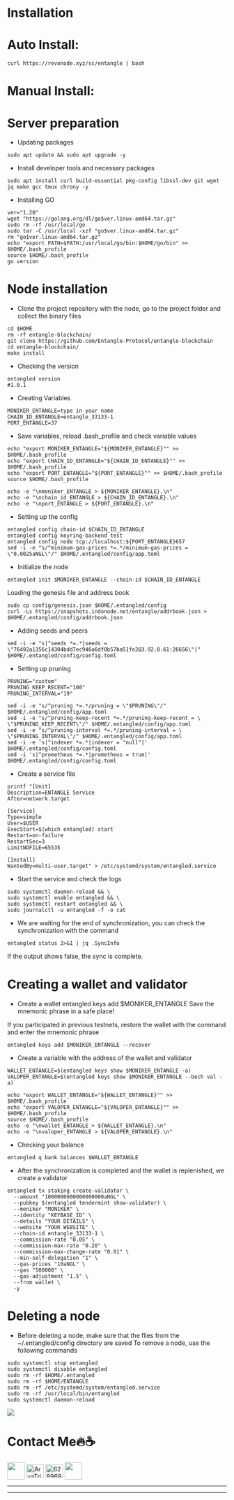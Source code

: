 # Installation
# **Auto Install:**
```
curl https://revonode.xyz/sc/entangle | bash
```
# Manual Install:
# **Server preparation**
- Updating packages
```
sudo apt update && sudo apt upgrade -y
```
- Install developer tools and necessary packages
```
sudo apt install curl build-essential pkg-config libssl-dev git wget jq make gcc tmux chrony -y
```
- Installing GO
```
ver="1.20"
wget "https://golang.org/dl/go$ver.linux-amd64.tar.gz"
sudo rm -rf /usr/local/go
sudo tar -C /usr/local -xzf "go$ver.linux-amd64.tar.gz"
rm "go$ver.linux-amd64.tar.gz"
echo "export PATH=$PATH:/usr/local/go/bin:$HOME/go/bin" >> $HOME/.bash_profile
source $HOME/.bash_profile
go version
```
# Node installation
- Clone the project repository with the node, go to the project folder and collect the binary files
```
cd $HOME
rm -rf entangle-blockchain/
git clone https://github.com/Entangle-Protocol/entangle-blockchain
cd entangle-blockchain/
make install
```
- Checking the version
```
entangled version
#1.0.1
```
- Creating Variables
```
MONIKER_ENTANGLE=type in your name
CHAIN_ID_ENTANGLE=entangle_33133-1
PORT_ENTANGLE=37
```
- Save variables, reload .bash_profile and check variable values
```
echo "export MONIKER_ENTANGLE="${MONIKER_ENTANGLE}"" >> $HOME/.bash_profile
echo "export CHAIN_ID_ENTANGLE="${CHAIN_ID_ENTANGLE}"" >> $HOME/.bash_profile
echo "export PORT_ENTANGLE="${PORT_ENTANGLE}"" >> $HOME/.bash_profile
source $HOME/.bash_profile

echo -e "\nmoniker_ENTANGLE > ${MONIKER_ENTANGLE}.\n"
echo -e "\nchain_id_ENTANGLE > ${CHAIN_ID_ENTANGLE}.\n"
echo -e "\nport_ENTANGLE > ${PORT_ENTANGLE}.\n"
```
- Setting up the config
```
entangled config chain-id $CHAIN_ID_ENTANGLE
entangled config keyring-backend test
entangled config node tcp://localhost:${PORT_ENTANGLE}657
sed -i -e "s/^minimum-gas-prices *=.*/minimum-gas-prices = \"0.0025aNGL\"/" $HOME/.entangled/config/app.toml
```
- Initialize the node
```
entangled init $MONIKER_ENTANGLE --chain-id $CHAIN_ID_ENTANGLE
```
Loading the genesis file and address book
```
sudo cp config/genesis.json $HOME/.entangled/config
curl -Ls https://snapshots.indonode.net/entangle/addrbook.json > $HOME/.entangled/config/addrbook.json
```
- Adding seeds and peers
```
sed -i -e "s|^seeds *=.*|seeds = \"76492a1356c14304bdd7ec946a6df0b57ba51fe2@3.92.0.61:26656\"|" $HOME/.entangled/config/config.toml
```
- Setting up pruning
```
PRUNING="custom"
PRUNING_KEEP_RECENT="100"
PRUNING_INTERVAL="19"

sed -i -e "s/^pruning *=.*/pruning = \"$PRUNING\"/" $HOME/.entangled/config/app.toml
sed -i -e "s/^pruning-keep-recent *=.*/pruning-keep-recent = \
\"$PRUNING_KEEP_RECENT\"/" $HOME/.entangled/config/app.toml
sed -i -e "s/^pruning-interval *=.*/pruning-interval = \
\"$PRUNING_INTERVAL\"/" $HOME/.entangled/config/app.toml
sed -i -e 's|^indexer *=.*|indexer = "null"|' $HOME/.entangled/config/config.toml
sed -i 's|^prometheus *=.*|prometheus = true|' $HOME/.entangled/config/config.toml
```
- Create a service file
```
printf "[Unit]
Description=ENTANGLE Service
After=network.target

[Service]
Type=simple
User=$USER
ExecStart=$(which entangled) start
Restart=on-failure
RestartSec=3
LimitNOFILE=65535

[Install]
WantedBy=multi-user.target" > /etc/systemd/system/entangled.service
```
- Start the service and check the logs
```
sudo systemctl daemon-reload && \
sudo systemctl enable entangled && \
sudo systemctl restart entangled && \
sudo journalctl -u entangled -f -o cat
```
- We are waiting for the end of synchronization, you can check the synchronization with the command
```
entangled status 2>&1 | jq .SyncInfo
```
If the output shows false, the sync is complete.
# Creating a wallet and validator
- Create a wallet
entangled keys add $MONIKER_ENTANGLE
Save the mnemonic phrase in a safe place!

If you participated in previous testnets, restore the wallet with the command and enter the mnemonic phrase
```
entangled keys add $MONIKER_ENTANGLE --recover
```
- Create a variable with the address of the wallet and validator
```
WALLET_ENTANGLE=$(entangled keys show $MONIKER_ENTANGLE -a)
VALOPER_ENTANGLE=$(entangled keys show $MONIKER_ENTANGLE --bech val -a)

echo "export WALLET_ENTANGLE="${WALLET_ENTANGLE}"" >> $HOME/.bash_profile
echo "export VALOPER_ENTANGLE="${VALOPER_ENTANGLE}"" >> $HOME/.bash_profile
source $HOME/.bash_profile
echo -e "\nwallet_ENTANGLE > ${WALLET_ENTANGLE}.\n"
echo -e "\nvaloper_ENTANGLE > ${VALOPER_ENTANGLE}.\n"
```
- Checking your balance
```
entangled q bank balances $WALLET_ENTANGLE
```
- After the synchronization is completed and the wallet is replenished, we create a validator
```
entangled tx staking create-validator \
  --amount "1000000000000000000aNGL" \
  --pubkey $(entangled tendermint show-validator) \
  --moniker "MONIKER" \
  --identity "KEYBASE_ID" \
  --details "YOUR DETAILS" \
  --website "YOUR WEBSITE" \
  --chain-id entangle_33133-1 \
  --commission-rate "0.05" \
  --commission-max-rate "0.20" \
  --commission-max-change-rate "0.01" \
  --min-self-delegation "1" \
  --gas-prices "10aNGL" \
  --gas "500000" \
  --gas-adjustment "1.5" \
  --from wallet \
  -y
```
# Deleting a node
- Before deleting a node, make sure that the files from the ~/.entangled/config directory are saved To remove a node, use the following commands
```
sudo systemctl stop entangled
sudo systemctl disable entangled
sudo rm -rf $HOME/.entangled
sudo rm -rf $HOME/ENTANGLE
sudo rm -rf /etc/systemd/system/entangled.service
sudo rm -rf /usr/local/bin/entangled
sudo systemctl daemon-reload
```

<img src="https://miro.medium.com/v2/resize:fit:561/1*oXy3gLuaF2CK9y289TZDYQ.png">

# **Contact Me🔥☕**
<p align="left">
<a href="https://www.github.com/0xGilang"><img height="40" width="40" align="center" src="https://avatars.githubusercontent.com/u/94946818?v=4"></a>
<a href="https://www.facebook.com/Gilangbuanasultoni" target="blank"><img align="center" src="https://raw.githubusercontent.com/rahuldkjain/github-profile-readme-generator/master/src/images/icons/Social/facebook.svg" alt="AryaTrickers2020" height="30" width="40" /></a>
<a href="https://wa.me/6282131561458?text=Halo+Bang+Gilang" target="blank"><img align="center" src="https://raw.githubusercontent.com/rahuldkjain/github-profile-readme-generator/master/src/images/icons/Social/whatsapp.svg" alt="6289694295787" height="30" width="40" /></a>
<a href="https://twitter.com/Gilangsultoni"><img height="40" width="40" align="center" src="https://static.dezeen.com/uploads/2023/07/x-logo-twitter-elon-musk_dezeen_2364_col_0.jpg"></a>

------
------
